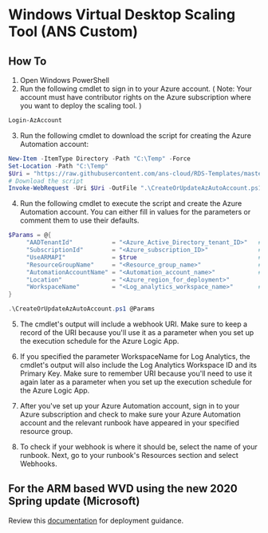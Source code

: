 
# Windows Virtual Desktop Scaling Tool (ANS Custom)

## How To

1. Open Windows PowerShell
2. Run the following cmdlet to sign in to your Azure account. ( Note: Your account must have contributor rights on the Azure subscription where you want to deploy the scaling tool. )
```powershell
Login-AzAccount
```

3. Run the following cmdlet to download the script for creating the Azure Automation account:
```powershell
New-Item -ItemType Directory -Path "C:\Temp" -Force
Set-Location -Path "C:\Temp"
$Uri = "https://raw.githubusercontent.com/ans-cloud/RDS-Templates/master/wvd-templates/wvd-scaling-script/CreateOrUpdateAzAutoAccount.ps1"
# Download the script
Invoke-WebRequest -Uri $Uri -OutFile ".\CreateOrUpdateAzAutoAccount.ps1"
```

4. Run the following cmdlet to execute the script and create the Azure Automation account. You can either fill in values for the parameters or comment them to use their defaults.
```powershell
$Params = @{
     "AADTenantId"           = "<Azure_Active_Directory_tenant_ID>"   # Optional. If not specified, it will use the current Azure context
     "SubscriptionId"        = "<Azure_subscription_ID>"              # Optional. If not specified, it will use the current Azure context
     "UseARMAPI"             = $true                                  # (This must be set to $true to use the ANS custom version)
     "ResourceGroupName"     = "<Resource_group_name>"                # Optional. Default: "WVDAutoScaleResourceGroup"
     "AutomationAccountName" = "<Automation_account_name>"            # Optional. Default: "WVDAutoScaleAutomationAccount"
     "Location"              = "<Azure_region_for_deployment>"
     "WorkspaceName"         = "<Log_analytics_workspace_name>"       # Optional. If specified, Log Analytics will be used to configure the custom log table that the runbook PowerShell script can send logs to
}

.\CreateOrUpdateAzAutoAccount.ps1 @Params
```

5. The cmdlet's output will include a webhook URI. Make sure to keep a record of the URI because you'll use it as a parameter when you set up the execution schedule for the Azure Logic App.

6. If you specified the parameter WorkspaceName for Log Analytics, the cmdlet's output will also include the Log Analytics Workspace ID and its Primary Key. Make sure to remember URI because you'll need to use it again later as a parameter when you set up the execution schedule for the Azure Logic App.

7. After you've set up your Azure Automation account, sign in to your Azure subscription and check to make sure your Azure Automation account and the relevant runbook have appeared in your specified resource group.

8. To check if your webhook is where it should be, select the name of your runbook. Next, go to your runbook's Resources section and select Webhooks.

## For the ARM based WVD using the new 2020 Spring update (Microsoft)

Review this [documentation](https://docs.microsoft.com/en-us/azure/virtual-desktop/set-up-scaling-script) for deployment guidance.

